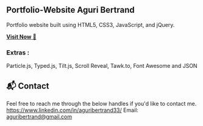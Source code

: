## Portfolio-Website Aguri Bertrand
Portfolio website built using HTML5, CSS3, JavaScript, and jQuery.

<a href="https://portfolio-aguribertrand.netlify.app//" target="_blank">**Visit Now** 🚀</a>


### Extras : 
Particle.js, Typed.js, Tilt.js, Scroll Reveal, Tawk.to, Font Awesome and JSON

<h2>📬 Contact</h2>

Feel free to reach me through the below handles if you'd like to contact me.
https://www.linkedin.com/in/aguribertrand33/
Email: aguribertrand@gmail.com
